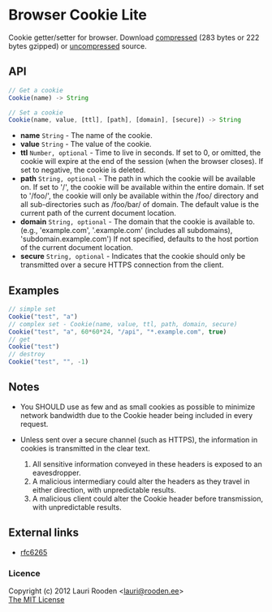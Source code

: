 
[1]: https://raw.github.com/litejs/browser-cookie-lite/master/min.js
[2]: https://raw.github.com/litejs/browser-cookie-lite/master/browser-cookie-lite.js
[rfc6265]: http://tools.ietf.org/html/rfc6265


Browser Cookie Lite
===================

Cookie getter/setter for browser.
Download [compressed][1] 
(283 bytes or 222 bytes gzipped)
or [uncompressed][2] source.


API
---

```javascript
// Get a cookie
Cookie(name) -> String

// Set a cookie
Cookie(name, value, [ttl], [path], [domain], [secure]) -> String
```
-   **name** `String` - The name of the cookie.
-   **value** `String` - The value of the cookie.
-   **ttl** `Number, optional` - Time to live in seconds. 
    If set to 0, or omitted, the cookie will expire 
		at the end of the session (when the browser closes).
    If set to negative, the cookie is deleted.
-   **path** `String, optional` - The path in which the cookie will be available on.
    If set to '/', the cookie will be available within the entire domain.
		If set to '/foo/', the cookie will only be available within 
		the /foo/ directory and all sub-directories such as /foo/bar/ of domain.
		The default value is the current path of the current document location.
-   **domain** `String, optional` - The domain that the cookie is available to. 
    (e.g., 'example.com', '.example.com' (includes all subdomains), 'subdomain.example.com')
		If not specified, defaults to the host portion of the current document location.
-   **secure** `String, optional` - Indicates that the cookie should only be transmitted 
    over a secure HTTPS connection from the client.



Examples
--------

```javascript
// simple set
Cookie("test", "a")
// complex set - Cookie(name, value, ttl, path, domain, secure)
Cookie("test", "a", 60*60*24, "/api", "*.example.com", true)
// get
Cookie("test")
// destroy
Cookie("test", "", -1)
```


Notes
-----

-   You SHOULD use as few and as small cookies as possible to minimize network
    bandwidth due to the Cookie header being included in every request.

-   Unless sent over a secure channel (such as HTTPS), 
    the information in cookies is transmitted in the clear text.
    1.  All sensitive information conveyed in these headers is exposed to
        an eavesdropper.
    2.  A malicious intermediary could alter the headers as they travel
        in either direction, with unpredictable results.
    3.  A malicious client could alter the Cookie header before
        transmission, with unpredictable results.



External links
--------------

- [rfc6265][]



### Licence

Copyright (c) 2012 Lauri Rooden &lt;lauri@rooden.ee&gt;  
[The MIT License](http://lauri.rooden.ee/mit-license.txt)


